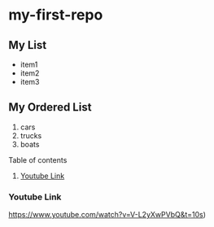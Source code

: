<!--
commments syntax
-->

# my-first-repo

## My List
- item1
- item2
- item3

## My Ordered List
1. cars
2. trucks
3. boats

Table of contents 

 1. [Youtube Link](#https://www.youtube.com/watch?v=V-L2yXwPVbQ&t=10s)

### Youtube Link

https://www.youtube.com/watch?v=V-L2yXwPVbQ&t=10s)

